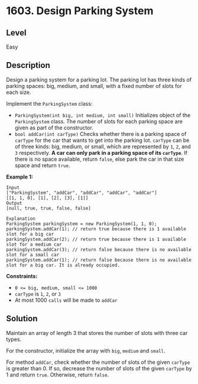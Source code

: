 # 1603. Design Parking System
## Level
Easy

## Description
Design a parking system for a parking lot. The parking lot has three kinds of parking spaces: big, medium, and small, with a fixed number of slots for each size.

Implement the `ParkingSystem` class:

* `ParkingSystem(int big, int medium, int small)` Initializes object of the `ParkingSystem` class. The number of slots for each parking space are given as part of the constructor.
* `bool addCar(int carType)` Checks whether there is a parking space of `carType` for the car that wants to get into the parking lot. `carType` can be of three kinds: big, medium, or small, which are represented by `1`, `2`, and `3` respectively. **A car can only park in a parking space of its `carType`**. If there is no space available, return `false`, else park the car in that size space and return `true`.

**Example 1:**
```
Input
["ParkingSystem", "addCar", "addCar", "addCar", "addCar"]
[[1, 1, 0], [1], [2], [3], [1]]
Output
[null, true, true, false, false]

Explanation
ParkingSystem parkingSystem = new ParkingSystem(1, 1, 0);
parkingSystem.addCar(1); // return true because there is 1 available slot for a big car
parkingSystem.addCar(2); // return true because there is 1 available slot for a medium car
parkingSystem.addCar(3); // return false because there is no available slot for a small car
parkingSystem.addCar(1); // return false because there is no available slot for a big car. It is already occupied.
```

**Constraints:**

* `0 <= big, medium, small <= 1000`
* `carType` is `1`, `2`, or `3`
* At most 1000 `calls` will be made to `addCar`

## Solution
Maintain an array of length 3 that stores the number of slots with three car types.

For the constructor, initialize the array with `big`, `medium` and `small`.

For method `addCar`, check whether the number of slots of the given `carType` is greater than 0. If so, decrease the number of slots of the given `carType` by 1 and return `true`. Otherwise, return `false`.
